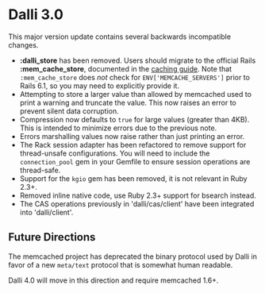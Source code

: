 # Dalli 3.0

This major version update contains several backwards incompatible changes.

* **:dalli_store** has been removed. Users should migrate to the
  official Rails **:mem_cache_store**, documented in the [caching
guide](https://guides.rubyonrails.org/caching_with_rails.html#activesupport-cache-memcachestore).
  Note that `:mem_cache_store` does _not_ check for `ENV['MEMCACHE_SERVERS']`
  prior to Rails 6.1, so you may need to explicitly provide it.
* Attempting to store a larger value than allowed by memcached used to
  print a warning and truncate the value. This now raises an error to
  prevent silent data corruption.
* Compression now defaults to `true` for large values (greater than 4KB).
  This is intended to minimize errors due to the previous note.
* Errors marshalling values now raise rather than just printing an error.
* The Rack session adapter has been refactored to remove support for thread-unsafe
  configurations. You will need to include the `connection_pool` gem in
  your Gemfile to ensure session operations are thread-safe.
* Support for the `kgio` gem has been removed, it is not relevant in Ruby 2.3+.
* Removed inline native code, use Ruby 2.3+ support for bsearch instead.
* The CAS operations previously in 'dalli/cas/client' have been
  integrated into 'dalli/client'.

## Future Directions

The memcached project has deprecated the binary protocol used by Dalli
in favor of a new `meta/text` protocol that is somewhat human readable.

Dalli 4.0 will move in this direction and require memcached 1.6+.
